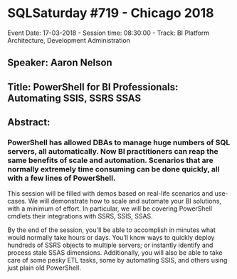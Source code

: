 # SQLSaturday #719 - Chicago 2018
Event Date: 17-03-2018 - Session time: 08:30:00 - Track: BI Platform Architecture, Development  Administration
## Speaker: Aaron Nelson
## Title: PowerShell for BI Professionals: Automating SSIS, SSRS  SSAS
## Abstract:
### PowerShell has allowed DBAs to manage huge numbers of SQL servers, all automatically. Now BI practitioners can reap the same benefits of scale and automation.  Scenarios that are normally extremely time consuming can be done quickly, all with a few lines of PowerShell.  

This session will be filled with demos based on real-life scenarios and use-cases.  We will demonstrate how to scale and automate your BI solutions, with a minimum of effort.  In particular, we will be covering PowerShell cmdlets  their integrations with SSRS, SSIS,  SSAS.

By the end of the session, you'll be able to accomplish in minutes what would normally take hours or days.  You’ll know ways to quickly deploy hundreds of SSRS objects to multiple servers; or instantly identify and process stale SSAS dimensions.  Additionally, you will also be able to take care of some pesky ETL tasks, some by automating SSIS, and others using just plain old PowerShell.

